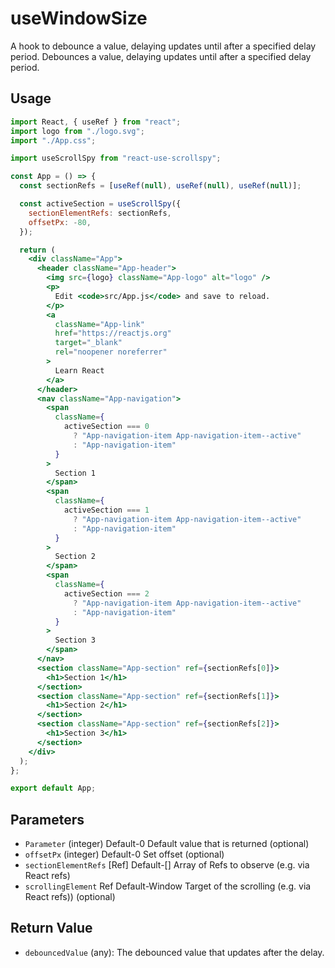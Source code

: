 # useWindowSize

A hook to debounce a value, delaying updates until after a specified delay period.
Debounces a value, delaying updates until after a specified delay period.

## Usage

```jsx
import React, { useRef } from "react";
import logo from "./logo.svg";
import "./App.css";

import useScrollSpy from "react-use-scrollspy";

const App = () => {
  const sectionRefs = [useRef(null), useRef(null), useRef(null)];

  const activeSection = useScrollSpy({
    sectionElementRefs: sectionRefs,
    offsetPx: -80,
  });

  return (
    <div className="App">
      <header className="App-header">
        <img src={logo} className="App-logo" alt="logo" />
        <p>
          Edit <code>src/App.js</code> and save to reload.
        </p>
        <a
          className="App-link"
          href="https://reactjs.org"
          target="_blank"
          rel="noopener noreferrer"
        >
          Learn React
        </a>
      </header>
      <nav className="App-navigation">
        <span
          className={
            activeSection === 0
              ? "App-navigation-item App-navigation-item--active"
              : "App-navigation-item"
          }
        >
          Section 1
        </span>
        <span
          className={
            activeSection === 1
              ? "App-navigation-item App-navigation-item--active"
              : "App-navigation-item"
          }
        >
          Section 2
        </span>
        <span
          className={
            activeSection === 2
              ? "App-navigation-item App-navigation-item--active"
              : "App-navigation-item"
          }
        >
          Section 3
        </span>
      </nav>
      <section className="App-section" ref={sectionRefs[0]}>
        <h1>Section 1</h1>
      </section>
      <section className="App-section" ref={sectionRefs[1]}>
        <h1>Section 2</h1>
      </section>
      <section className="App-section" ref={sectionRefs[2]}>
        <h1>Section 3</h1>
      </section>
    </div>
  );
};

export default App;


```

## Parameters

- `Parameter` (integer)	Default-0	Default value that is returned (optional)
- `offsetPx` (integer)	Default-0	Set offset (optional)
- `sectionElementRefs` [Ref]	Default-[] Array of Refs to observe (e.g. via React refs)
- `scrollingElement`	Ref	Default-Window	Target of the scrolling (e.g. via React refs)) (optional)

## Return Value

- `debouncedValue` (any): The debounced value that updates after the delay.

